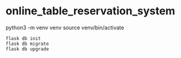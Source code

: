 # online_table_reservation_system

python3 -m venv venv
source venv/bin/activate

```
flask db init
flask db migrate
flask db upgrade
```